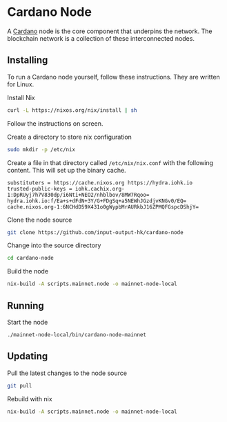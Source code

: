 # Cardano Node

A [Cardano](./cardano.md) node is the core component that underpins the network.
The blockchain network is a collection of these interconnected nodes.

## Installing 
To run a Cardano node yourself, follow these instructions. They are written for
Linux.

Install Nix

```bash
curl -L https://nixos.org/nix/install | sh
```

Follow the instructions on screen.

Create a directory to store nix configuration

```bash
sudo mkdir -p /etc/nix
```

Create a file in that directory called `/etc/nix/nix.conf` with the following
content. This will set up the binary cache.

```
substituters = https://cache.nixos.org https://hydra.iohk.io
trusted-public-keys = iohk.cachix.org-1:DpRUyj7h7V830dp/i6Nti+NEO2/nhblbov/8MW7Rqoo= hydra.iohk.io:f/Ea+s+dFdN+3Y/G+FDgSq+a5NEWhJGzdjvKNGv0/EQ= cache.nixos.org-1:6NCHdD59X431o0gWypbMrAURkbJ16ZPMQFGspcDShjY=
```

Clone the node source

```bash
git clone https://github.com/input-output-hk/cardano-node
```

Change into the source directory

```bash
cd cardano-node
```

Build the node

```bash
nix-build -A scripts.mainnet.node -o mainnet-node-local
```

## Running
Start the node

```bash
./mainnet-node-local/bin/cardano-node-mainnet
```

## Updating
Pull the latest changes to the node source

```bash
git pull
```

Rebuild with nix

```bash
nix-build -A scripts.mainnet.node -o mainnet-node-local
```
